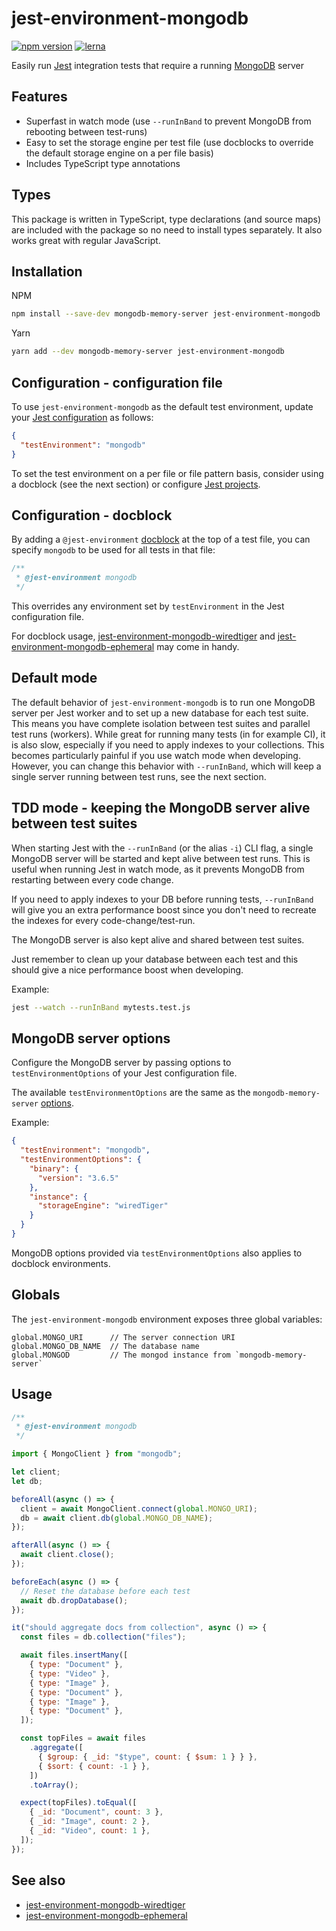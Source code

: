 # jest-environment-mongodb

[![npm version](https://badge.fury.io/js/jest-environment-mongodb.svg)](https://badge.fury.io/js/jest-environment-mongodb)
[![lerna](https://img.shields.io/badge/maintained%20with-lerna-cc00ff.svg)](https://lerna.js.org/)

Easily run [Jest](https://jestjs.io/) integration tests that require a running
[MongoDB](https://www.mongodb.com/) server

## Features

- Superfast in watch mode (use `--runInBand` to prevent MongoDB from rebooting
  between test-runs)
- Easy to set the storage engine per test file (use docblocks to override the
  default storage engine on a per file basis)
- Includes TypeScript type annotations

## Types

This package is written in TypeScript, type declarations (and source maps) are
included with the package so no need to install types separately. It also works
great with regular JavaScript.

## Installation

NPM

```sh
npm install --save-dev mongodb-memory-server jest-environment-mongodb
```

Yarn

```sh
yarn add --dev mongodb-memory-server jest-environment-mongodb
```

## Configuration - configuration file

To use `jest-environment-mongodb` as the default test environment, update your
[Jest configuration](https://jestjs.io/docs/en/configuration) as follows:

```json
{
  "testEnvironment": "mongodb"
}
```

To set the test environment on a per file or file pattern basis, consider using
a docblock (see the next section) or configure
[Jest projects](https://jestjs.io/docs/en/configuration#projects-array-string-projectconfig).

## Configuration - docblock

By adding a `@jest-environment`
[docblock](https://jestjs.io/docs/en/configuration#testenvironment-string) at
the top of a test file, you can specify `mongodb` to be used for all tests in
that file:

```js
/**
 * @jest-environment mongodb
 */
```

This overrides any environment set by `testEnvironment` in the Jest
configuration file.

For docblock usage,
[jest-environment-mongodb-wiredtiger](https://www.npmjs.com/package/jest-environment-mongodb-wiredtiger)
and
[jest-environment-mongodb-ephemeral](https://www.npmjs.com/package/jest-environment-mongodb-ephemeral)
may come in handy.

## Default mode

The default behavior of `jest-environment-mongodb` is to run one MongoDB server
per Jest worker and to set up a new database for each test suite. This means you
have complete isolation between test suites and parallel test runs (workers).
While great for running many tests (in for example CI), it is also slow,
especially if you need to apply indexes to your collections. This becomes
particularly painful if you use watch mode when developing. However, you can
change this behavior with `--runInBand`, which will keep a single server running
between test runs, see the next section.

## TDD mode - keeping the MongoDB server alive between test suites

When starting Jest with the `--runInBand` (or the alias `-i`) CLI flag, a single
MongoDB server will be started and kept alive between test runs. This is useful
when running Jest in watch mode, as it prevents MongoDB from restarting between
every code change.

If you need to apply indexes to your DB before running tests, `--runInBand` will
give you an extra performance boost since you don't need to recreate the indexes
for every code-change/test-run.

The MongoDB server is also kept alive and shared between test suites.

Just remember to clean up your database between each test and this should give a
nice performance boost when developing.

Example:

```sh
jest --watch --runInBand mytests.test.js
```

## MongoDB server options

Configure the MongoDB server by passing options to `testEnvironmentOptions` of
your Jest configuration file.

The available `testEnvironmentOptions` are the same as the
`mongodb-memory-server`
[options](https://www.npmjs.com/package/mongodb-memory-server#available-options).

Example:

```json
{
  "testEnvironment": "mongodb",
  "testEnvironmentOptions": {
    "binary": {
      "version": "3.6.5"
    },
    "instance": {
      "storageEngine": "wiredTiger"
    }
  }
}
```

MongoDB options provided via `testEnvironmentOptions` also applies to docblock
environments.

## Globals

The `jest-environment-mongodb` environment exposes three global variables:

```
global.MONGO_URI      // The server connection URI
global.MONGO_DB_NAME  // The database name
global.MONGOD         // The mongod instance from `mongodb-memory-server`
```

## Usage

```js
/**
 * @jest-environment mongodb
 */

import { MongoClient } from "mongodb";

let client;
let db;

beforeAll(async () => {
  client = await MongoClient.connect(global.MONGO_URI);
  db = await client.db(global.MONGO_DB_NAME);
});

afterAll(async () => {
  await client.close();
});

beforeEach(async () => {
  // Reset the database before each test
  await db.dropDatabase();
});

it("should aggregate docs from collection", async () => {
  const files = db.collection("files");

  await files.insertMany([
    { type: "Document" },
    { type: "Video" },
    { type: "Image" },
    { type: "Document" },
    { type: "Image" },
    { type: "Document" },
  ]);

  const topFiles = await files
    .aggregate([
      { $group: { _id: "$type", count: { $sum: 1 } } },
      { $sort: { count: -1 } },
    ])
    .toArray();

  expect(topFiles).toEqual([
    { _id: "Document", count: 3 },
    { _id: "Image", count: 2 },
    { _id: "Video", count: 1 },
  ]);
});
```

## See also

- [jest-environment-mongodb-wiredtiger](https://www.npmjs.com/package/jest-environment-mongodb-wiredtiger)
- [jest-environment-mongodb-ephemeral](https://www.npmjs.com/package/jest-environment-mongodb-ephemeral)
